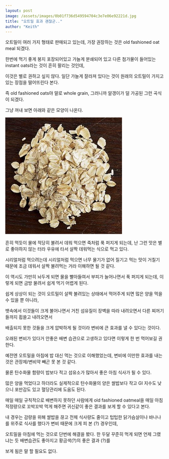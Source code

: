 ```yaml
---
layout: post
image: /assets/images/0b01f736d549594704c3e7e06e92221d.jpg
title: "오트밀 효과 괜찮군.."
author: "Keith"
---
```



오트밀이 여러 가지 형태로 판매되고 있는데, 가장 권장하는 것은 old fashioned oat meal 되겠다. 




한번에 먹기 좋게 봉지 포장되어있고 가늘게 분쇄되어 있고 다른 첨가물이 들어있는 instant oats라는 것이 흔히 팔리는 것인데, 




이것은 별로 권하고 싶지 않다. 일단 가늘게 잘라져 있다는 것이 원래의 오트밀이 가지고 있는 장점을 떨어뜨린다 본다.




즉 old fashioned oats야 말로 whole grain, 그러니까 알갱이가 덜 가공된 그런 곡식이 되겠다. 




그냥 꺼내 보면 아래와 같은 모양이 나온다.



![image](/assets/images/0b01f736d549594704c3e7e06e92221d.jpg)







흔히 먹듯이 물에 적당히 불려서 데워 먹으면 죽처럼 푹 퍼지게 되는데, 난 그런 맛은 별로 좋아하지 않는 터라 우유에 타서 살짝 데워먹는 식으로 먹고 있다. 




시리얼처럼 먹으려는데 시리얼처럼 먹으면 너무 물기가 없어 질기고 먹는 맛이 거칠기 때문에 조금 데워서 살짝 불려먹는 거라 이해하면 될 것 같다.




이 역시도 가만히 놔두게 되면 물을 빨아들여서 부피가 늘어나면서 푹 퍼지게 되는데, 이렇게 되면 금방 물려서 쉽게 먹기 어렵게 된다.




쉽게 상상이 되는 것이 오트밀이 살짝 불려있는 상태에서 먹어주게 되면 많은 양을 먹을 수 있을 뿐 아니라,




뱃속에서 이것들이 크게 불어나면서 거친 섬유질이 장벽을 따라 내려오면서 다른 찌꺼기들까지 휩쓸고 내려오면서




배출되지 못한 것들을 크게 압박하게 될 것이라 변비에 큰 효과를 낼 수 있다는 것이다.




오래된 변비가 있다거 안좋은 배변 습관으로 고생하고 있다면 이렇게 한 번 먹어보길 권한다. 




예전엔 오트밀을 아침에 밥 대신 먹는 것으로 이해했었는데, 변비에 이만한 효과를 내는 것은 관장제/변비약 빼곤 못 본 것 같다.




물론 탄수화물 함량이 밥보다 적고 섬유소가 많아서 좋은 아침 식사가 될 수 있다. 




많은 양을 먹었다고 하더라도 실제적으로 탄수화물의 양은 쌀밥보다 작고 GI 지수도 낮으니 포만감도 있고 혈당관리에 도움도 된다. 




매일 매일 규칙적으로 배변하지 못하던 사람에게 old fashioned oatmeal을 매일 아침 적정량으로 꼬박꼬박 먹게 해주면 귀신같이 좋은 결과를 보게 할 수 있다고 본다.




내 경우는 감량을 위해 쌀밥을 끊고 전체 식사량도 줄이고 텁텁한 닭가슴살이나 바나나를 위주로 식사를 했다가 변비 때문에 크게 피 본 (?) 경우인데,




오트밀을 아침에 먹는 것으로 단번에 해결을 봤다. 한 두달 꾸준히 먹게 되면 언제 그랬냐는 듯 배변습관도 좋아지고 황금색(?)의 좋은 결과 (?)를 




보게 됨은 말 할 필요도 없다.











